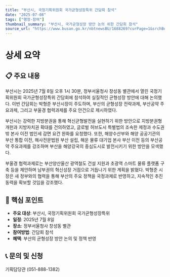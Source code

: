 ```yaml
---
title: "부산시, 국정기획위원회 국가균형성장특위 간담회 참석"
date: "2025-07-08"
tags: ["행정·참여"]
thumbnail_summary: "부산시, 국가균형성장 방안 논의 위한 간담회 참석"
source_url: "https://www.busan.go.kr/nbtnewsBU/1688269?curPage=1&srchBeginDt=&srchEndDt=&srchKey=&srchText="
---
```


# 상세 요약

## 📋 주요 내용
부산시는 2025년 7월 8일 오후 1시 30분, 정부서울청사 창성동 별관에서 열린 국정기획위원회 국가균형성장특위 간담회에 참석하여 실질적인 균형성장 방안에 대해 논의했다. 이번 간담회는 박형준 부산시장이 주도하며, 부산의 균형성장 전략과제, 부산공약 주요과제, 그리고 부울경 협력과제를 주요 안건으로 제시하였다. 

부산시는 강력한 지방분권을 통해 혁신균형발전을 실현하기 위한 방안으로 지방분권형 개헌과 지방자치권 확대를 건의하였고, 글로벌 허브도시 특별법의 조속한 제정과 수도권 밖 본사 이전 법인세 감면 요건 완화를 요청했다. 또한, 해양수산부와 해양 공공기관의 부산 통합 이전, 해사전문법원 부산 설립, 해운 물류 대기업 본사 부산 이전 등의 부산공약 주요과제를 강조하며 부산을 해양강국의 중심도시로 발전시키기 위한 방안을 모색했다.

부울경 협력과제로는 부산양산울산 광역철도 건설 지원과 초광역 스마트 물류 플랫폼 구축 등을 제안하며 남부권의 혁신성장 거점으로 거듭나기 위한 계획을 밝혔다. 박형준 시장은 새 정부와의 협력을 통해 부산의 주요 정책을 국정과제로 반영하고, 지속적인 추진 동력을 확보할 것임을 강조했다.

## 🎯 핵심 포인트
- **주요 대상**: 부산시, 국정기획위원회 국가균형성장특위
- **일정**: 2025년 7월 8일
- **장소**: 정부서울청사 창성동 별관
- **참여방법**: 간담회 참석
- **혜택**: 부산의 균형성장 방안 논의 및 정책 반영

## 📞 문의 및 신청
기획담당관 (051-888-1382)